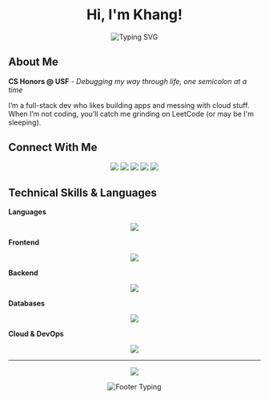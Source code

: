 # <div align="center">Hi, I'm Khang! </div>

<div align="center">
  <img src="https://readme-typing-svg.herokuapp.com?font=Fira+Code&weight=600&size=28&pause=1000&color=00D4FF&center=true&vCenter=true&random=false&width=600&lines=Full+Stack+Developer+%F0%9F%9A%80;Software+Engineer+%F0%9F%92%BB;Cloud+%26+DevOps+Architecture+%F0%9F%94%A7" alt="Typing SVG" />
</div>


## About Me

**CS Honors @ USF** - *Debugging my way through life, one semicolon at a time* 

I’m a full-stack dev who likes building apps and messing with cloud stuff. When I’m not coding, you’ll catch me grinding on LeetCode (or may be I'm sleeping). 

## Connect With Me  

<p align="center">
  <a href="https://www.linkedin.com/in/tuankhangphan/" target="_blank"><img src="https://img.shields.io/badge/LinkedIn-%230A66C2.svg?style=for-the-badge&logo=linkedin&logoColor=white"/></a>
  <a href="https://www.facebook.com/profile.php?id=100078998434458" target="_blank"><img src="https://img.shields.io/badge/Facebook-%231877F2.svg?style=for-the-badge&logo=facebook&logoColor=white"/></a>
  <a href="https://leetcode.com/u/KHcqTUn9ld/" target="_blank"><img src="https://img.shields.io/badge/LeetCode-%23FFA116.svg?style=for-the-badge&logo=leetcode&logoColor=white"/></a>
  <a href="mailto:2006tuankhang@gmail.com" target="_blank"><img src="https://img.shields.io/badge/Email-%23EA4335.svg?style=for-the-badge&logo=gmail&logoColor=white"/></a>
  <a href="https://portfoliokhang.vercel.app" target="_blank"><img src="https://img.shields.io/badge/Portfolio-%23000000.svg?style=for-the-badge&logo=github&logoColor=white"/></a>
</p>


## Technical Skills & Languages

**Languages**
<div align="center">
  <img src="https://skillicons.dev/icons?i=js,ts,python,java,cpp,go,c,html,css&theme=dark&perline=9" />
</div>

**Frontend**
<div align="center">
  <img src="https://skillicons.dev/icons?i=react,nextjs,redux,tailwind,vite&theme=dark" />
</div>

**Backend**
<div align="center">
  <img src="https://skillicons.dev/icons?i=nodejs,express,django,fastapi,flask,spring,dotnet&theme=dark" />
</div>

**Databases**
<div align="center">
  <img src="https://skillicons.dev/icons?i=mongodb,postgresql,redis,firebase,supabase&theme=dark" />
</div>

**Cloud & DevOps**
<div align="center">
  <img src="https://skillicons.dev/icons?i=aws,gcp,docker,kubernetes,githubactions&theme=dark" />
</div>

---

<p align="center">
  <img src="https://capsule-render.vercel.app/api?type=waving&color=gradient&customColorList=6,11,20&height=120&section=footer&text=Thanks%20for%20visiting!&fontSize=32&fontColor=fff&animation=twinkling&fontAlignY=70"/>
</p>

<p align="center">
  <img src="https://readme-typing-svg.herokuapp.com?font=Fira+Code&weight=500&size=20&pause=2000&color=00F5FF&center=true&vCenter=true&width=600&lines=Let's+build+something+amazing+together!+🚀;Always+open+to+collaborate!+✨" alt="Footer Typing"/>
</p>
